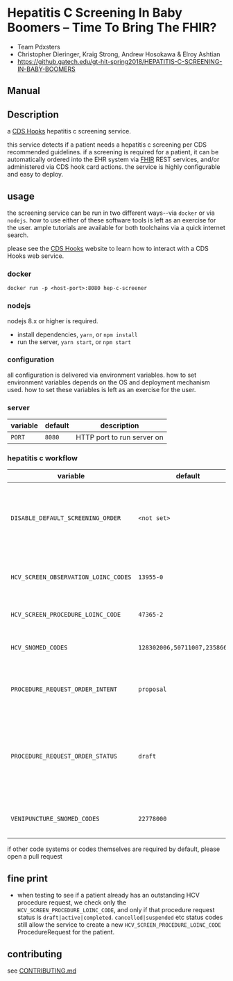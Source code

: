 # Hepatitis C Screening In Baby Boomers – Time To Bring The FHIR?
- Team Pdxsters
- Christopher Dieringer, Kraig Strong, Andrew Hosokawa & Elroy Ashtian
- https://github.gatech.edu/gt-hit-spring2018/HEPATITIS-C-SCREENING-IN-BABY-BOOMERS

## Manual

## Description

a [CDS Hooks](http://cds-hooks.org/) hepatitis c screening service.

this service detects if a patient needs a hepatitis c screening per CDS recommended guidelines.  if a screening is required for a patient, it can be automatically ordered into the EHR system via [FHIR](http://www.hl7.org/implement/standards/fhir/) REST services, and/or administered via CDS hook card actions.  the service is highly configurable and easy to deploy.

## usage

the screening service can be run in two different ways--via `docker` or via `nodejs`.  how to use either of these software tools is left as an exercise for the user.  ample tutorials are available for both toolchains via a quick internet search.

please see the [CDS Hooks](http://cds-hooks.org/) website to learn how to interact with a CDS Hooks web service.

### docker

`docker run -p <host-port>:8080 hep-c-screener`

### nodejs

nodejs 8.x or higher is required.

- install dependencies, `yarn`, or `npm install`
- run the server, `yarn start`, or `npm start`

### configuration

all configuration is delivered via environment variables.  how to set environment variables depends on the OS and deployment mechanism used.  how to set these variables is left as an exercise for the user.

### server

| variable | default | description                |
| -------- | ------- | -------------------------- |
| `PORT`   | `8080`  | HTTP port to run server on |

### hepatitis c workflow

| variable                             | default                        | description                                                                                                                                                                                                             |
| ------------------------------------ | ------------------------------ | ----------------------------------------------------------------------------------------------------------------------------------------------------------------------------------------------------------------------- |
| `DISABLE_DEFAULT_SCREENING_ORDER`    | `<not set>`                       | set this field to `1` to *_not_* order a HCV screen procedure by default. a card with a button to order the procedure will be presented                                                                                 |
| `HCV_SCREEN_OBSERVATION_LOINC_CODES` | `13955-0`                      | `csv,of,codes` to check if a HCV screen has been performed for a patient before                                                                                                                                                                                                       |
| `HCV_SCREEN_PROCEDURE_LOINC_CODE`    | `47365-2`                      | single code for ordering HCV screen                                                                                                                                                                                            |
| `HCV_SNOMED_CODES`                   | `128302006,50711007,235866006` | csv,of,codes to check if someone has or has had HCV                                                                                                                                                                        |
| `PROCEDURE_REQUEST_ORDER_INTENT`     | `proposal`                     | a [RequestIntent](https://www.hl7.org/fhir/valueset-request-intent.html) for the HCV screening order.  most likely, you will want `proposal` or `order`                                                                         |
| `PROCEDURE_REQUEST_ORDER_STATUS`     | `draft`                        | the default value for the `status` field of new HCV `ProcedureRequest`s. if providers want to immediately load the order into the EHR system, set this value to `active` |
| `VENIPUNCTURE_SNOMED_CODES`          | `22778000`                     | csv,of,codes to check for venipunction orders                                                                                                                                                                                                         |

if other code systems or codes themselves are required by default, please open a pull request

## fine print

- when testing to see if a patient already has an outstanding HCV procedure request, we check only the `HCV_SCREEN_PROCEDURE_LOINC_CODE`, and only if that procedure request status is `draft|active|completed`.  `cancelled|suspended` etc status codes still allow the service to create a new `HCV_SCREEN_PROCEDURE_LOINC_CODE` ProcedureRequest for the patient.

## contributing

see [CONTRIBUTING.md](./CONTRIBUTING.md)

